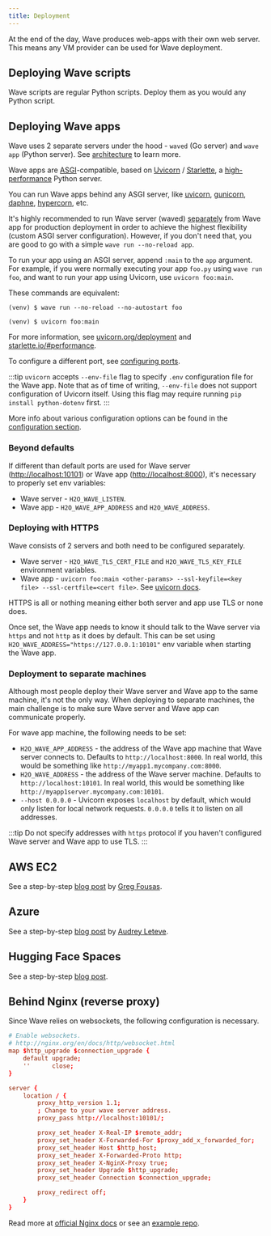 ```yaml
---
title: Deployment
---
```


At the end of the day, Wave produces web-apps with their own web server. This means any VM provider can be used for Wave deployment.

## Deploying Wave scripts

Wave scripts are regular Python scripts. Deploy them as you would any Python script.

## Deploying Wave apps

Wave uses 2 separate servers under the hood - `waved` (Go server) and `wave app` (Python server). See [architecture](/docs/architecture/) to learn more.

Wave apps are [ASGI](https://asgi.readthedocs.io/en/latest/)-compatible, based on [Uvicorn](https://www.uvicorn.org) / [Starlette](https://www.starlette.io/), a [high-performance](https://www.techempower.com/benchmarks/#section=data-r17&hw=ph&test=fortune&l=zijzen-1) Python server.

You can run Wave apps behind any ASGI server, like [uvicorn](https://www.uvicorn.org), [gunicorn](https://gunicorn.org/), [daphne](https://github.com/django/daphne/), [hypercorn](https://pgjones.gitlab.io/hypercorn/), etc.

It's highly recommended to run Wave server (waved) [separately](/docs/tutorial-hello/#step-1-start-the-wave-server) from Wave app for production deployment in order to achieve the highest flexibility (custom ASGI server configuration). However, if you don't need that, you are good to go with a simple `wave run --no-reload app`.

To run your app using an ASGI server, append `:main` to the `app` argument. For example, if you were normally executing your app `foo.py` using `wave run foo`, and want to run your app using Uvicorn, use `uvicorn foo:main`.

These commands are equivalent:

```shell
(venv) $ wave run --no-reload --no-autostart foo
```

```shell
(venv) $ uvicorn foo:main
```

For more information, see [uvicorn.org/deployment](https://www.uvicorn.org/deployment/) and [starlette.io/#performance](https://www.starlette.io/#performance).

To configure a different port, see [configuring ports](/docs/configuration/#how-to-start-a-wave-app-on-a-different-port).

:::tip
`uvicorn` accepts `--env-file` flag to specify `.env` configuration file for the Wave app. Note that as of time of writing, `--env-file` does not support configuration of Uvicorn itself. Using this flag may require running `pip install python-dotenv` first.
:::

More info about various configuration options can be found in the [configuration section](/docs/configuration).

### Beyond defaults

If different than default ports are used for Wave server (<http://localhost:10101>) or Wave app (<http://localhost:8000>), it's necessary to properly set env variables:

* Wave server - `H2O_WAVE_LISTEN`.
* Wave app - `H2O_WAVE_APP_ADDRESS` and `H2O_WAVE_ADDRESS`.

### Deploying with HTTPS

Wave consists of 2 servers and both need to be configured separately.

* Wave server - `H2O_WAVE_TLS_CERT_FILE` and `H2O_WAVE_TLS_KEY_FILE` environment variables.
* Wave app - `uvicorn foo:main <other-params> --ssl-keyfile=<key file> --ssl-certfile=<cert file>`. See [uvicorn docs](https://www.uvicorn.org/deployment/#running-with-https).

HTTPS is all or nothing meaning either both server and app use TLS or none does.

Once set, the Wave app needs to know it should talk to the Wave server via `https` and not `http` as it does by default. This can be set using `H2O_WAVE_ADDRESS="https://127.0.0.1:10101"` env variable when starting the Wave app.

### Deployment to separate machines

Although most people deploy their Wave server and Wave app to the same machine, it's not the only way. When deploying to separate machines, the main challenge is to make sure Wave server and Wave app can communicate properly.

For wave app machine, the following needs to be set:

* `H2O_WAVE_APP_ADDRESS` - the address of the Wave app machine that Wave server connects to. Defaults to `http://localhost:8000`. In real world, this would be something like `http://myapp1.mycompany.com:8000`.
* `H2O_WAVE_ADDRESS` - the address of the Wave server machine. Defaults to `http://localhost:10101`. In real world, this would be something like `http://myapp1server.mycompany.com:10101`.
* `--host 0.0.0.0` - Uvicorn exposes `localhost` by default, which would only listen for local network requests. `0.0.0.0` tells it to listen on all addresses.

:::tip
Do not specify addresses with `https` protocol if you haven't configured Wave server and Wave app to use TLS.
:::

## AWS EC2

See a step-by-step [blog post](https://medium.com/@gfousas/deploy-a-wave-app-on-an-aws-ec2-instance-1fe508f36ef) by [Greg Fousas](https://github.com/fousasg).

## Azure

See a step-by-step [blog post](https://medium.com/@leteve.audrey/run-h2o-wave-app-with-azure-app-service-342d32a009f8) by [Audrey Leteve](https://github.com/audreyleteve).

## Hugging Face Spaces

See a step-by-step [blog post](https://medium.com/@unusualcode/deploy-a-wave-app-to-hugging-face-spaces-8b9a2bda5e46).

## Behind Nginx (reverse proxy)

Since Wave relies on websockets, the following configuration is necessary.

```conf
# Enable websockets.
# http://nginx.org/en/docs/http/websocket.html
map $http_upgrade $connection_upgrade {
    default upgrade;
    ''      close;
}

server {
    location / {
        proxy_http_version 1.1;
        ; Change to your wave server address.
        proxy_pass http://localhost:10101/;

        proxy_set_header X-Real-IP $remote_addr;
        proxy_set_header X-Forwarded-For $proxy_add_x_forwarded_for;
        proxy_set_header Host $http_host;
        proxy_set_header X-Forwarded-Proto http;
        proxy_set_header X-NginX-Proxy true;
        proxy_set_header Upgrade $http_upgrade;
        proxy_set_header Connection $connection_upgrade;

        proxy_redirect off;
    }
}
```

Read more at [official Nginx docs](http://nginx.org/en/docs/http/websocket.html) or see an [example repo](https://github.com/mturoci/wave-nginx).
